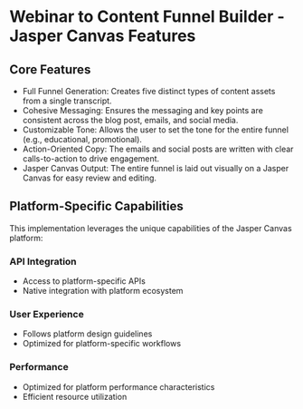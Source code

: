 # Webinar to Content Funnel Builder - Jasper Canvas Features

## Core Features
- Full Funnel Generation: Creates five distinct types of content assets from a single transcript.
- Cohesive Messaging: Ensures the messaging and key points are consistent across the blog post, emails, and social media.
- Customizable Tone: Allows the user to set the tone for the entire funnel (e.g., educational, promotional).
- Action-Oriented Copy: The emails and social posts are written with clear calls-to-action to drive engagement.
- Jasper Canvas Output: The entire funnel is laid out visually on a Jasper Canvas for easy review and editing.

## Platform-Specific Capabilities
This implementation leverages the unique capabilities of the Jasper Canvas platform:

### API Integration
- Access to platform-specific APIs
- Native integration with platform ecosystem

### User Experience
- Follows platform design guidelines
- Optimized for platform-specific workflows

### Performance
- Optimized for platform performance characteristics
- Efficient resource utilization
